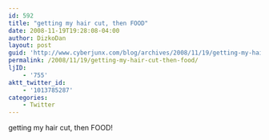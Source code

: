 ```yaml
---
id: 592
title: "getting my hair cut, then FOOD"
date: 2008-11-19T19:28:08-04:00
author: DizkoDan
layout: post
guid: 'http://www.cyberjunx.com/blog/archives/2008/11/19/getting-my-hair-cut-then-food/'
permalink: /2008/11/19/getting-my-hair-cut-then-food/
ljID:
    - '755'
aktt_twitter_id:
    - '1013785287'
categories:
    - Twitter
---
```


getting my hair cut, then FOOD!